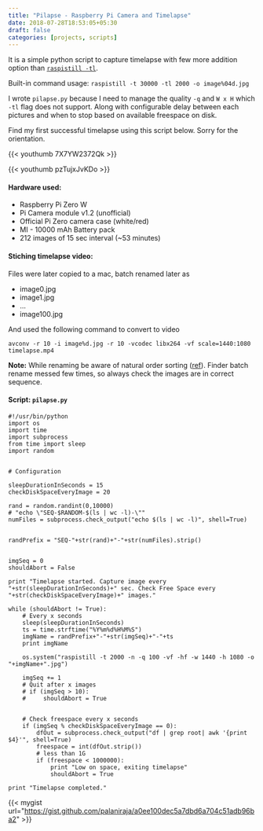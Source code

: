 ```yaml
---
title: "Pilapse - Raspberry Pi Camera and Timelapse"
date: 2018-07-28T18:53:05+05:30
draft: false
categories: [projects, scripts]
---
```


It is a simple python script to capture timelapse with few more addition option than [`raspistill -tl`](https://www.raspberrypi.org/documentation/usage/camera/raspicam/raspistill.md). 

Built-in command usage: `raspistill -t 30000 -tl 2000 -o image%04d.jpg`


I wrote  `pilapse.py` because I need to manage the quality `-q` and `W x H` which `-tl` flag does not support. Along with configurable delay between each pictures and when to stop based on available freespace on disk.

Find my first successful timelapse using this script below. Sorry for the orientation.


{{< youthumb 7X7YW2372Qk >}}


{{< youthumb pzTujxJvKDo >}}


#### Hardware used: 

* Raspberry Pi Zero W 
* Pi Camera module v1.2 (unofficial) 
* Official Pi Zero camera case (white/red) 
* MI - 10000 mAh Battery pack 
* 212 images of 15 sec interval (~53 minutes)


#### Stiching timelapse video: 

Files were later copied to a mac, batch renamed later as

* image0.jpg
* image1.jpg
* ...
* image100.jpg

And used the following command to convert to video

`avconv -r 10 -i image%d.jpg -r 10 -vcodec libx264 -vf scale=1440:1080 timelapse.mp4`

**Note:** While renaming be aware of natural order sorting ([ref](http://hints.macworld.com/article.php?story=20030724161328982)). Finder batch rename messed few times, so always check the images are in correct sequence.


#### Script: `pilapse.py` 

<!-- {{< noscript url="https://gist.github.com/palaniraja/a0ee100dec5a7dbd6a704c51adb96ba2" >}} -->

<!-- {{< gist palaniraja a0ee100dec5a7dbd6a704c51adb96ba2 >}} -->


```
#!/usr/bin/python
import os
import time
import subprocess
from time import sleep
import random


# Configuration 

sleepDurationInSeconds = 15
checkDiskSpaceEveryImage = 20

rand = random.randint(0,10000)
# "echo \"SEQ-$RANDOM-$(ls | wc -l)-\""
numFiles = subprocess.check_output("echo $(ls | wc -l)", shell=True)


randPrefix = "SEQ-"+str(rand)+"-"+str(numFiles).strip()


imgSeq = 0
shouldAbort = False

print "Timelapse started. Capture image every "+str(sleepDurationInSeconds)+" sec. Check Free Space every "+str(checkDiskSpaceEveryImage)+" images."

while (shouldAbort != True):
    # Every x seconds
    sleep(sleepDurationInSeconds)
    ts = time.strftime("%Y%m%d%H%M%S")
    imgName = randPrefix+"-"+str(imgSeq)+"-"+ts
    print imgName

    os.system("raspistill -t 2000 -n -q 100 -vf -hf -w 1440 -h 1080 -o "+imgName+".jpg")

    imgSeq += 1
    # Quit after x images
    # if (imgSeq > 10):
    #     shouldAbort = True


    # Check freespace every x seconds
    if (imgSeq % checkDiskSpaceEveryImage == 0):
        dfOut = subprocess.check_output("df | grep root| awk '{print $4}'", shell=True)
        freespace = int(dfOut.strip())
        # less than 1G
        if (freespace < 1000000):
            print "Low on space, exiting timelapse"
            shouldAbort = True

print "Timelapse completed."
```

{{< mygist url="https://gist.github.com/palaniraja/a0ee100dec5a7dbd6a704c51adb96ba2" >}}